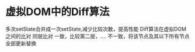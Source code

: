 # 虚拟DOM中的Diff算法
多次setState合并成一次setState,减少比较次数，提高性能
Diff算法在虚拟DOM之间的比对
同层比对
一致，比较第二层，....
不一致，将该节点及其以下所有节点全部更新替换
